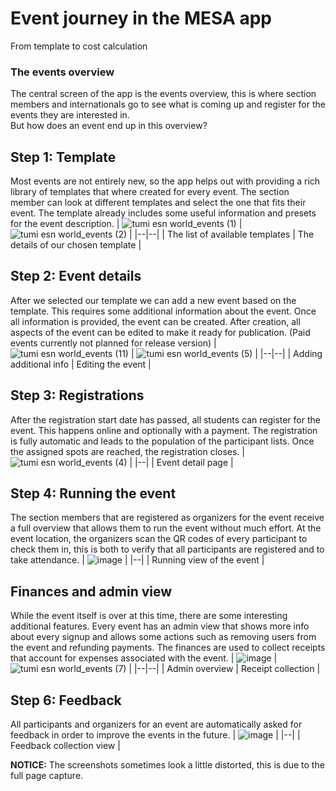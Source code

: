 # Event journey in the MESA app

From template to cost calculation

### The events overview

The central screen of the app is the events overview, this is where section members and internationals go to see what is coming up and register for the events they are interested in.  
But how does an event end up in this overview?

## Step 1: Template

Most events are not entirely new, so the app helps out with providing a rich library of templates that where created for every event. The section member can look at different templates and select the one that fits their event. The template already includes some useful information and presets for the event description.
| ![tumi esn world_events (1)](https://user-images.githubusercontent.com/3612748/173582919-30c44470-0996-40b6-be51-805b08c61022.png) | ![tumi esn world_events (2)](https://user-images.githubusercontent.com/3612748/173582952-9779a603-fb8b-44ca-956d-964250374c31.png) |
|--|--|
| The list of available templates | The details of our chosen template |

## Step 2: Event details

After we selected our template we can add a new event based on the template. This requires some additional information about the event. Once all information is provided, the event can be created. After creation, all aspects of the event can be edited to make it ready for publication. (Paid events currently not planned for release version)
| ![tumi esn world_events (11)](https://user-images.githubusercontent.com/3612748/173583077-519820fd-b3d5-4138-a6c6-3e527e116183.png) | ![tumi esn world_events (5)](https://user-images.githubusercontent.com/3612748/173583133-5b137b11-e62a-4c96-90c3-65bcfc798f72.png) |
|--|--|
| Adding additional info | Editing the event |

## Step 3: Registrations

After the registration start date has passed, all students can register for the event. This happens online and optionally with a payment. The registration is fully automatic and leads to the population of the participant lists. Once the assigned spots are reached, the registration closes.
| ![tumi esn world_events (4)](https://user-images.githubusercontent.com/3612748/173583175-28f48b7e-2fec-45d1-993b-f0bd5f394043.png) |
|--|
| Event detail page |

## Step 4: Running the event

The section members that are registered as organizers for the event receive a full overview that allows them to run the event without much effort. At the event location, the organizers scan the QR codes of every participant to check them in, this is both to verify that all participants are registered and to take attendance.
| ![image](https://user-images.githubusercontent.com/3612748/173583257-f3b46a90-02d2-4585-a4a8-7154b0bde388.png) |
|--|
| Running view of the event |

## Finances and admin view

While the event itself is over at this time, there are some interesting additional features. Every event has an admin view that shows more info about every signup and allows some actions such as removing users from the event and refunding payments. The finances are used to collect receipts that account for expenses associated with the event.
| ![image](https://user-images.githubusercontent.com/3612748/173583311-5094b20b-f85e-485c-85ab-247161f45759.png) | ![tumi esn world_events (7)](https://user-images.githubusercontent.com/3612748/173583365-d0cad876-09fb-4bac-a48c-e5124333bf55.png) |
|--|--|
| Admin overview | Receipt collection |

## Step 6: Feedback

All participants and organizers for an event are automatically asked for feedback in order to improve the events in the future.
| ![image](https://user-images.githubusercontent.com/3612748/173583437-ab6bd52f-c5ea-41f7-822a-6cc40c45a2bb.png) |
|--|
| Feedback collection view |

**NOTICE:** The screenshots sometimes look a little distorted, this is due to the full page capture.
